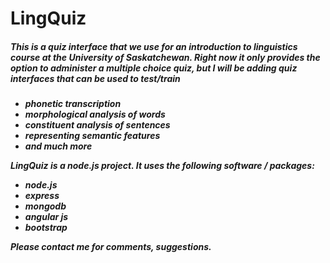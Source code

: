 LingQuiz
======== 

<h5>This is a quiz interface that we use for an introduction to linguistics course at the University of Saskatchewan. Right now it only provides the option to administer a multiple choice quiz, but I will be adding quiz interfaces that can be used to test/train<h5> 

* phonetic transcription
* morphological analysis of words
* constituent analysis of sentences
* representing semantic features
* and much more


LingQuiz is a node.js project. It uses the following software / packages:

* node.js
* express
* mongodb
* angular js
* bootstrap


**Please contact me for comments, suggestions.**
